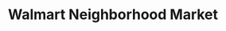 ---
title: "Walmart Neighborhood Market"
url: /richland-hills/walmart-neighborhood-market/
shop: supermarket
---